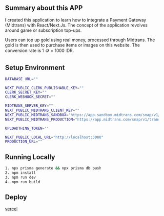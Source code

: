 ## Summary about this APP

I created this application to learn how to integrate a Payment Gateway (Midtrans) with React/Next.Js. The concept of the application revolves around game or subscription top-ups.

Users can top up gold using real money, processed through Midtrans. The gold is then used to purchase items or images on this website. The conversion rate is 1 🪙 = 1000 IDR.

## Setup Environment

```sh
DATABASE_URL=""

NEXT_PUBLIC_CLERK_PUBLISHABLE_KEY=""
CLERK_SECRET_KEY=""
CLERK_WEBHOOK_SECRET=""

MIDTRANS_SERVER_KEY=""
NEXT_PUBLIC_MIDTRANS_CLIENT_KEY=""
NEXT_PUBLIC_MIDTRANS_SANDBOX="https://app.sandbox.midtrans.com/snap/v1/transactions"
NEXT_PUBLIC_MIDTRANS_PRODUCTION="https://app.midtrans.com/snap/v1/transactions"

UPLOADTHING_TOKEN=''

NEXT_PUBLIC_LOCAL_URL="http://localhost:3000"
PRODUCTION_URL=""

```

## Running Locally

```sh
1. npx prisma generate && npx prisma db push
2. npm install
3. npm run dev
4. npm run build
```

## Deploy

[vercel](https://vercel.com)
